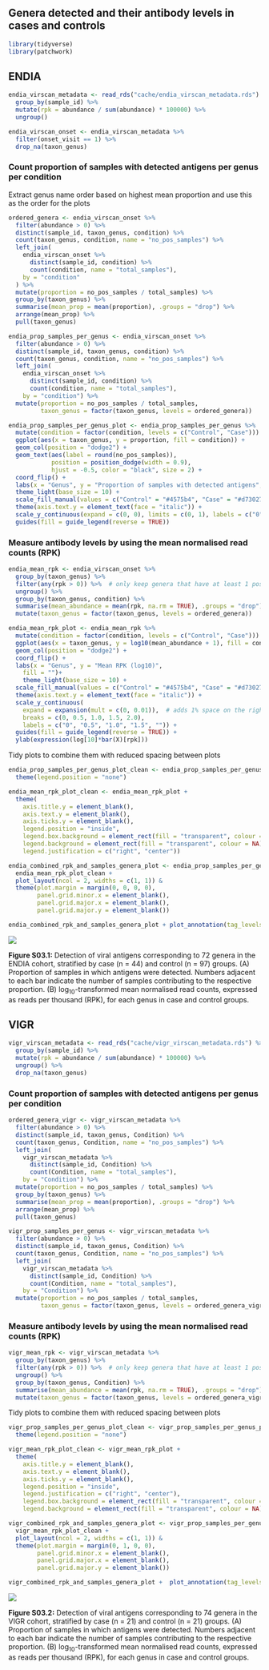 
## Genera detected and their antibody levels in cases and controls

``` r
library(tidyverse)
library(patchwork)
```

## ENDIA

``` r
endia_virscan_metadata <- read_rds("cache/endia_virscan_metadata.rds") %>% 
  group_by(sample_id) %>% 
  mutate(rpk = abundance / sum(abundance) * 100000) %>% 
  ungroup()

endia_virscan_onset <- endia_virscan_metadata %>%
  filter(onset_visit == 1) %>% 
  drop_na(taxon_genus) 
```

### Count proportion of samples with detected antigens per genus per condition

Extract genus name order based on highest mean proportion and use this
as the order for the plots

``` r
ordered_genera <- endia_virscan_onset %>%
  filter(abundance > 0) %>%
  distinct(sample_id, taxon_genus, condition) %>%
  count(taxon_genus, condition, name = "no_pos_samples") %>%
  left_join(
    endia_virscan_onset %>%
      distinct(sample_id, condition) %>%
      count(condition, name = "total_samples"),
    by = "condition"
  ) %>%
  mutate(proportion = no_pos_samples / total_samples) %>%
  group_by(taxon_genus) %>%
  summarise(mean_prop = mean(proportion), .groups = "drop") %>%
  arrange(mean_prop) %>%
  pull(taxon_genus)
```

``` r
endia_prop_samples_per_genus <- endia_virscan_onset %>%
  filter(abundance > 0) %>%
  distinct(sample_id, taxon_genus, condition) %>%
  count(taxon_genus, condition, name = "no_pos_samples") %>%
  left_join(
    endia_virscan_onset %>%
      distinct(sample_id, condition) %>%
      count(condition, name = "total_samples"), 
    by = "condition") %>%
  mutate(proportion = no_pos_samples / total_samples,
         taxon_genus = factor(taxon_genus, levels = ordered_genera))
```

``` r
endia_prop_samples_per_genus_plot <- endia_prop_samples_per_genus %>% 
  mutate(condition = factor(condition, levels = c("Control", "Case"))) %>% # change order so cases come above controls in the plot
  ggplot(aes(x = taxon_genus, y = proportion, fill = condition)) +
  geom_col(position = "dodge2") +
  geom_text(aes(label = round(no_pos_samples)), 
            position = position_dodge(width = 0.9),
            hjust = -0.5, color = "black", size = 2) +
  coord_flip() +
  labs(x = "Genus", y = "Proportion of samples with detected antigens", fill = "") +
  theme_light(base_size = 10) +
  scale_fill_manual(values = c("Control" = "#4575b4", "Case" = "#d73027"), labels = c("Control", "Case")) +
  theme(axis.text.y = element_text(face = "italic")) +
  scale_y_continuous(expand = c(0, 0), limits = c(0, 1), labels = c("0", "0.25", "0.5", "0.75", "")) +
  guides(fill = guide_legend(reverse = TRUE))
```

### Measure antibody levels by using the mean normalised read counts (RPK)

``` r
endia_mean_rpk <- endia_virscan_onset %>% 
  group_by(taxon_genus) %>%
  filter(any(rpk > 0)) %>%  # only keep genera that have at least 1 positive value
  ungroup() %>% 
  group_by(taxon_genus, condition) %>%
  summarise(mean_abundance = mean(rpk, na.rm = TRUE), .groups = "drop") %>% 
  mutate(taxon_genus = factor(taxon_genus, levels = ordered_genera))
```

``` r
endia_mean_rpk_plot <- endia_mean_rpk %>% 
  mutate(condition = factor(condition, levels = c("Control", "Case"))) %>% # change order so cases come above controls in the plot
  ggplot(aes(x = taxon_genus, y = log10(mean_abundance + 1), fill = condition)) +
  geom_col(position = "dodge2") +
  coord_flip() +
  labs(x = "Genus", y = "Mean RPK (log10)",
    fill = "")+
    theme_light(base_size = 10) +
  scale_fill_manual(values = c("Control" = "#4575b4", "Case" = "#d73027"), labels = c("Control", "Case")) +
  theme(axis.text.y = element_text(face = "italic")) +
  scale_y_continuous(
    expand = expansion(mult = c(0, 0.01)),  # adds 1% space on the right of the plot
    breaks = c(0, 0.5, 1.0, 1.5, 2.0),
    labels = c("0", "0.5", "1.0", "1.5", "")) +
  guides(fill = guide_legend(reverse = TRUE)) +
  ylab(expression(log[10]*bar(X)[rpk]))
```

Tidy plots to combine them with reduced spacing between plots

``` r
endia_prop_samples_per_genus_plot_clean <- endia_prop_samples_per_genus_plot +
  theme(legend.position = "none")

endia_mean_rpk_plot_clean <- endia_mean_rpk_plot +
  theme(
    axis.title.y = element_blank(),
    axis.text.y = element_blank(),
    axis.ticks.y = element_blank(),
    legend.position = "inside",
    legend.box.background = element_rect(fill = "transparent", colour = NA),
    legend.background = element_rect(fill = "transparent", colour = NA),
    legend.justification = c("right", "center"))

endia_combined_rpk_and_samples_genera_plot <- endia_prop_samples_per_genus_plot_clean +
  endia_mean_rpk_plot_clean +
  plot_layout(ncol = 2, widths = c(1, 1)) & 
  theme(plot.margin = margin(0, 0, 0, 0),
        panel.grid.minor.x = element_blank(),
        panel.grid.major.x = element_blank(),
        panel.grid.major.y = element_blank()) 

endia_combined_rpk_and_samples_genera_plot + plot_annotation(tag_levels = "A")
```

![](05_genera_detected_w_antibody_levels_files/figure-gfm/unnamed-chunk-9-1.png)<!-- -->

**Figure S03.1:** Detection of viral antigens corresponding to 72 genera
in the ENDIA cohort, stratified by case (n = 44) and control (n = 97)
groups. (A) Proportion of samples in which antigens were detected.
Numbers adjacent to each bar indicate the number of samples contributing
to the respective proportion. (B) $\log_{10}$-transformed mean
normalised read counts, expressed as reads per thousand (RPK), for each
genus in case and control groups.

## VIGR

``` r
vigr_virscan_metadata <- read_rds("cache/vigr_virscan_metadata.rds") %>% 
  group_by(sample_id) %>% 
  mutate(rpk = abundance / sum(abundance) * 100000) %>% 
  ungroup() %>% 
  drop_na(taxon_genus) 
```

### Count proportion of samples with detected antigens per genus per condition

``` r
ordered_genera_vigr <- vigr_virscan_metadata %>% 
  filter(abundance > 0) %>%
  distinct(sample_id, taxon_genus, Condition) %>%
  count(taxon_genus, Condition, name = "no_pos_samples") %>%
  left_join(
    vigr_virscan_metadata %>%
      distinct(sample_id, Condition) %>%
      count(Condition, name = "total_samples"),
    by = "Condition") %>%
  mutate(proportion = no_pos_samples / total_samples) %>% 
  group_by(taxon_genus) %>%
  summarise(mean_prop = mean(proportion), .groups = "drop") %>%
  arrange(mean_prop) %>%
  pull(taxon_genus)

vigr_prop_samples_per_genus <- vigr_virscan_metadata %>% 
  filter(abundance > 0) %>%
  distinct(sample_id, taxon_genus, Condition) %>%
  count(taxon_genus, Condition, name = "no_pos_samples") %>%
  left_join(
    vigr_virscan_metadata %>%
      distinct(sample_id, Condition) %>%
      count(Condition, name = "total_samples"),
    by = "Condition") %>%
  mutate(proportion = no_pos_samples / total_samples,
         taxon_genus = factor(taxon_genus, levels = ordered_genera_vigr))
```

### Measure antibody levels by using the mean normalised read counts (RPK)

``` r
vigr_mean_rpk <- vigr_virscan_metadata %>% 
  group_by(taxon_genus) %>%
  filter(any(rpk > 0)) %>%  # only keep genera that have at least 1 positive value
  ungroup() %>% 
  group_by(taxon_genus, Condition) %>%
  summarise(mean_abundance = mean(rpk, na.rm = TRUE), .groups = "drop") %>% 
  mutate(taxon_genus = factor(taxon_genus, levels = ordered_genera_vigr))
```

Tidy plots to combine them with reduced spacing between plots

``` r
vigr_prop_samples_per_genus_plot_clean <- vigr_prop_samples_per_genus_plot +
  theme(legend.position = "none")

vigr_mean_rpk_plot_clean <- vigr_mean_rpk_plot +
  theme(
    axis.title.y = element_blank(),
    axis.text.y = element_blank(),
    axis.ticks.y = element_blank(),
    legend.position = "inside", 
    legend.justification = c("right", "center"),
    legend.box.background = element_rect(fill = "transparent", colour = NA),
    legend.background = element_rect(fill = "transparent", colour = NA))

vigr_combined_rpk_and_samples_genera_plot <- vigr_prop_samples_per_genus_plot_clean +
  vigr_mean_rpk_plot_clean +
  plot_layout(ncol = 2, widths = c(1, 1)) & 
  theme(plot.margin = margin(0, 1, 0, 0),
        panel.grid.minor.x = element_blank(),
        panel.grid.major.x = element_blank(),
        panel.grid.major.y = element_blank()) 

vigr_combined_rpk_and_samples_genera_plot +  plot_annotation(tag_levels = "A")
```

![](05_genera_detected_w_antibody_levels_files/figure-gfm/unnamed-chunk-17-1.png)<!-- -->

**Figure S03.2:** Detection of viral antigens corresponding to 74 genera
in the VIGR cohort, stratified by case (n = 21) and control (n = 21)
groups. (A) Proportion of samples in which antigens were detected.
Numbers adjacent to each bar indicate the number of samples contributing
to the respective proportion. (B) $\log_{10}$-transformed mean
normalised read counts, expressed as reads per thousand (RPK), for each
genus in case and control groups.
